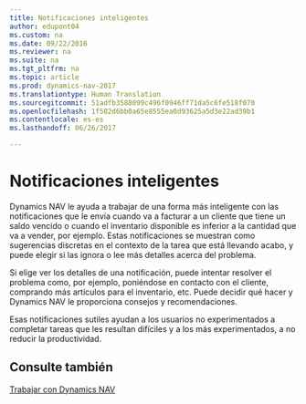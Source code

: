 ```yaml
---
title: Notificaciones inteligentes
author: edupont04
ms.custom: na
ms.date: 09/22/2016
ms.reviewer: na
ms.suite: na
ms.tgt_pltfrm: na
ms.topic: article
ms.prod: dynamics-nav-2017
ms.translationtype: Human Translation
ms.sourcegitcommit: 51adfb3588099c496f0946ff71da5c6fe518f070
ms.openlocfilehash: 1f582d6bb0a65e8555ea0d93625a5d3e22ad39b1
ms.contentlocale: es-es
ms.lasthandoff: 06/26/2017

---
```


# <a name="smart-notifications"></a>Notificaciones inteligentes
Dynamics NAV le ayuda a trabajar de una forma más inteligente con las notificaciones que le envía cuando va a facturar a un cliente que tiene un saldo vencido o cuando el inventario disponible es inferior a la cantidad que va a vender, por ejemplo. Estas notificaciones se muestran como sugerencias discretas en el contexto de la tarea que está llevando acabo, y puede elegir si las ignora o lee más detalles acerca del problema.  

Si elige ver los detalles de una notificación, puede intentar resolver el problema como, por ejemplo, poniéndose en contacto con el cliente, comprando más artículos para el inventario, etc. Puede decidir qué hacer y Dynamics NAV le proporciona consejos y recomendaciones.  

Esas notificaciones sutiles ayudan a los usuarios no experimentados a completar tareas que les resultan difíciles y a los más experimentados, a no reducir la productividad.

## <a name="see-also"></a>Consulte también
[Trabajar con Dynamics NAV](ui-work-product.md)

